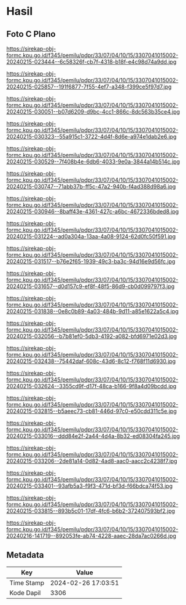 # Hasil

## Foto C Plano

https://sirekap-obj-formc.kpu.go.id/f345/pemilu/pdpr/33/07/04/10/15/3307041015002-20240215-023444--6c58326f-cb7f-4318-b18f-e4c98d74a9dd.jpg

https://sirekap-obj-formc.kpu.go.id/f345/pemilu/pdpr/33/07/04/10/15/3307041015002-20240215-025857--191f6877-7f55-4ef7-a348-f399ce5f97d7.jpg

https://sirekap-obj-formc.kpu.go.id/f345/pemilu/pdpr/33/07/04/10/15/3307041015002-20240215-030051--b07d6209-d9bc-4cc1-866c-8dc563b35ce4.jpg

https://sirekap-obj-formc.kpu.go.id/f345/pemilu/pdpr/33/07/04/10/15/3307041015002-20240215-030323--55a915c1-3722-4d4f-8d6e-a974e1dab2e6.jpg

https://sirekap-obj-formc.kpu.go.id/f345/pemilu/pdpr/33/07/04/10/15/3307041015002-20240215-030529--7f408b4e-6db6-4033-9e0a-3844a14b514c.jpg

https://sirekap-obj-formc.kpu.go.id/f345/pemilu/pdpr/33/07/04/10/15/3307041015002-20240215-030747--71abb37b-ff5c-47a2-940b-f4ad388d98a6.jpg

https://sirekap-obj-formc.kpu.go.id/f345/pemilu/pdpr/33/07/04/10/15/3307041015002-20240215-030946--8baff43e-4361-427c-a6bc-4672336bded8.jpg

https://sirekap-obj-formc.kpu.go.id/f345/pemilu/pdpr/33/07/04/10/15/3307041015002-20240215-031224--ad0a304a-13aa-4a08-9124-62d0fc50f591.jpg

https://sirekap-obj-formc.kpu.go.id/f345/pemilu/pdpr/33/07/04/10/15/3307041015002-20240215-031517--b76e2f65-1939-49c3-ba3c-94d16e9d56fc.jpg

https://sirekap-obj-formc.kpu.go.id/f345/pemilu/pdpr/33/07/04/10/15/3307041015002-20240215-031657--d0d157c9-ef8f-48f5-86d9-cb0d099797f3.jpg

https://sirekap-obj-formc.kpu.go.id/f345/pemilu/pdpr/33/07/04/10/15/3307041015002-20240215-031838--0e8c0b89-4a03-484b-9d11-a85e1622a5c4.jpg

https://sirekap-obj-formc.kpu.go.id/f345/pemilu/pdpr/33/07/04/10/15/3307041015002-20240215-032056--b7b81ef0-5db3-4192-a082-bfd6971e02d3.jpg

https://sirekap-obj-formc.kpu.go.id/f345/pemilu/pdpr/33/07/04/10/15/3307041015002-20240215-032438--75442daf-608c-43d6-8c12-f768f11d6930.jpg

https://sirekap-obj-formc.kpu.go.id/f345/pemilu/pdpr/33/07/04/10/15/3307041015002-20240215-032624--3355cd9f-d17f-48ca-b166-9f8a4d09bcdd.jpg

https://sirekap-obj-formc.kpu.go.id/f345/pemilu/pdpr/33/07/04/10/15/3307041015002-20240215-032815--b5aeec73-cb81-446d-97c0-e50cdd311c5e.jpg

https://sirekap-obj-formc.kpu.go.id/f345/pemilu/pdpr/33/07/04/10/15/3307041015002-20240215-033016--ddd84e2f-2a44-4d4a-8b32-ed08304fa245.jpg

https://sirekap-obj-formc.kpu.go.id/f345/pemilu/pdpr/33/07/04/10/15/3307041015002-20240215-033206--2de81a14-0d82-4ad8-aac0-aacc2c4238f7.jpg

https://sirekap-obj-formc.kpu.go.id/f345/pemilu/pdpr/33/07/04/10/15/3307041015002-20240215-033401--93afb5a3-f9f3-471d-bf3d-f66bdca74f53.jpg

https://sirekap-obj-formc.kpu.go.id/f345/pemilu/pdpr/33/07/04/10/15/3307041015002-20240215-033815--893b5c01-17df-4fc6-b6b2-372407593bf2.jpg

https://sirekap-obj-formc.kpu.go.id/f345/pemilu/pdpr/33/07/04/10/15/3307041015002-20240216-141719--892053fe-ab74-4228-aaec-28da7ac0266d.jpg


## Metadata

| Key        | Value               |
| ---------- | ------------------- |
| Time Stamp | 2024-02-26 17:03:51 |
| Kode Dapil | 3306                |



